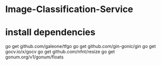 # Image-Classification-Service

# install dependencies
go get github.com/galeone/tfgo
go get github.com/gin-gonic/gin
go get gocv.io/x/gocv
go get github.com/nfnt/resize
go get gonum.org/v1/gonum/floats